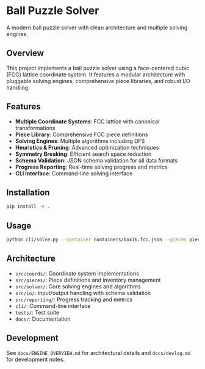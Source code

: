 # Ball Puzzle Solver

A modern ball puzzle solver with clean architecture and multiple solving engines.

## Overview

This project implements a ball puzzle solver using a face-centered cubic (FCC) lattice coordinate system. It features a modular architecture with pluggable solving engines, comprehensive piece libraries, and robust I/O handling.

## Features

- **Multiple Coordinate Systems**: FCC lattice with canonical transformations
- **Piece Library**: Comprehensive FCC piece definitions
- **Solving Engines**: Multiple algorithms including DFS
- **Heuristics & Pruning**: Advanced optimization techniques
- **Symmetry Breaking**: Efficient search space reduction
- **Schema Validation**: JSON schema validation for all data formats
- **Progress Reporting**: Real-time solving progress and metrics
- **CLI Interface**: Command-line solving interface

## Installation

```bash
pip install -e .
```

## Usage

```bash
python cli/solve.py --container containers/box16.fcc.json --pieces pieces/pieces_fcc_v1.json
```

## Architecture

- `src/coords/`: Coordinate system implementations
- `src/pieces/`: Piece definitions and inventory management
- `src/solver/`: Core solving engines and algorithms
- `src/io/`: Input/output handling with schema validation
- `src/reporting/`: Progress tracking and metrics
- `cli/`: Command-line interface
- `tests/`: Test suite
- `docs/`: Documentation

## Development

See `docs/ENGINE_OVERVIEW.md` for architectural details and `docs/devlog.md` for development notes.
